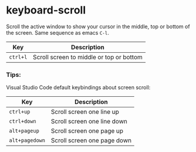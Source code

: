 keyboard-scroll
===============
Scroll the active window to show your cursor in the middle, top or bottom of the screen.
Same sequence as emacs `C-l`.

| Key | Description |
|---|---|
| `ctrl+l` | Scroll screen to middle or top or bottom |

### Tips:
Visual Studio Code default keybindings about screen scroll:

| Key | Description |
|---|---|
| `ctrl+up` | Scroll screen one line up |
| `ctrl+down` | Scroll screen one line down |
| `alt+pageup` | Scroll screen one page up |
| `alt+pagedown` | Scroll screen one page down |
